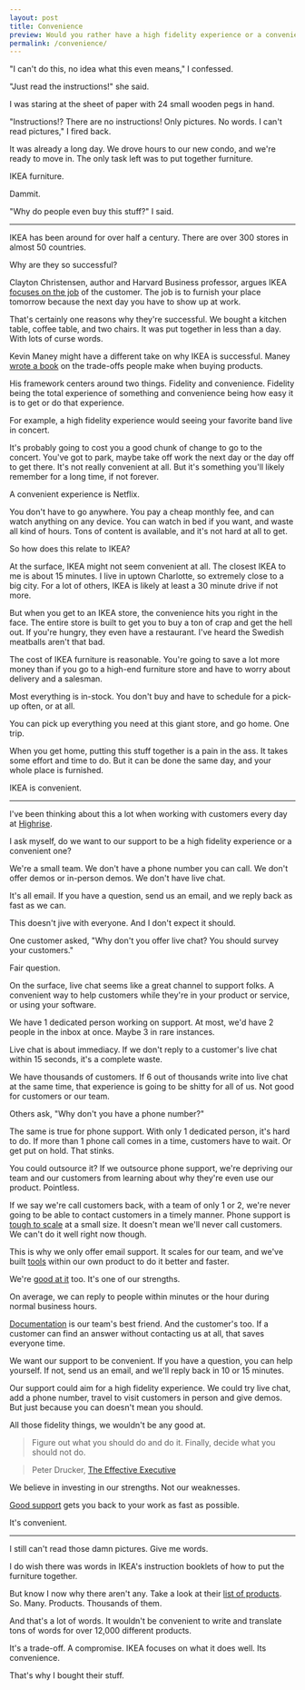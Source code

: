 ```yaml
---
layout: post
title: Convenience
preview: Would you rather have a high fidelity experience or a convenient one? 
permalink: /convenience/
---
```


"I can't do this, no idea what this even means," I confessed. 

"Just read the instructions!" she said. 

I was staring at the sheet of paper with 24 small wooden pegs in hand.

"Instructions!? There are no instructions! Only pictures. No words. I can't read pictures," I fired back. 

It was already a long day. We drove hours to our new condo, and we're ready to move in. The only task left was to put together furniture. 

IKEA furniture. 

Dammit. 

"Why do people even buy this stuff?" I said. 

* * * 

IKEA has been around for over half a century. There are over 300 stores in almost 50 countries. 

Why are they so successful? 

Clayton Christensen, author and Harvard Business professor, argues IKEA [focuses on the job](http://www.christenseninstitute.org/satisfying-the-patients-jobs-to-be-done/) of the customer. The job is to furnish your place tomorrow because the next day you have to show up at work. 

That's certainly one reasons why they're successful. We bought a kitchen table, coffee table, and two chairs. It was put together in less than a day. With lots of curse words. 

Kevin Maney might have a different take on why IKEA is successful. Maney [wrote a book](http://www.amazon.com/Trade-Off-Some-Things-Catch-Others/dp/0385525958/?tag=mmr-support-20) on the trade-offs people make when buying products. 

His framework centers around two things. Fidelity and convenience. 
Fidelity being the total experience of something and convenience being how easy it is to get or do that experience.

For example, a high fidelity experience would seeing your favorite band live in concert. 

It's probably going to cost you a good chunk of change to go to the concert. You've got to park, maybe take off work the next day or the day off to get there. It's not really convenient at all. But it's something you'll likely remember for a long time, if not forever. 

A convenient experience is Netflix. 

You don't have to go anywhere. You pay a cheap monthly fee, and can watch anything on any device. You can watch in bed if you want, and waste all kind of hours. Tons of content is available, and it's not hard at all to get. 

So how does this relate to IKEA? 

At the surface, IKEA might not seem convenient at all. The closest IKEA to me is about 15 minutes. I live in uptown Charlotte, so extremely close to a big city. For a lot of others, IKEA is likely at least a 30 minute drive if not more. 

But when you get to an IKEA store, the convenience hits you right in the face. The entire store is built to get you to buy a ton of crap and get the hell out. If you're hungry, they even have a restaurant. I've heard the Swedish meatballs aren't that bad. 

The cost of IKEA furniture is reasonable. You're going to save a lot more money than if you go to a high-end furniture store and have to worry about delivery and a salesman. 

Most everything is in-stock. You don't buy and have to schedule for a pick-up often, or at all. 

You can pick up everything you need at this giant store, and go home. One trip. 

When you get home, putting this stuff together is a pain in the ass. It takes some effort and time to do. But it can be done the same day, and your whole place is furnished. 

IKEA is convenient. 

* * * 

I've been thinking about this a lot when working with customers every day at [Highrise](https://highrisehq.com/). 

I ask myself, do we want to our support to be a high fidelity experience or a convenient one? 

We're a small team. We don't have a phone number you can call. We don't offer demos or in-person demos. We don't have live chat. 

It's all email. If you have a question, send us an email, and we reply back as fast as we can. 

This doesn't jive with everyone. And I don't expect it should. 

One customer asked, "Why don't you offer live chat? You should survey your customers." 

Fair question. 

On the surface, live chat seems like a great channel to support folks. A convenient way to help customers while they're in your product or service, or using your software. 

We have 1 dedicated person working on support. At most, we'd have 2 people in the inbox at once. Maybe 3 in rare instances. 

Live chat is about immediacy. If we don't reply to a customer's live chat within 15 seconds, it's a complete waste. 

We have thousands of customers. If 6 out of thousands write into live chat at the same time, that experience is going to be shitty for all of us. Not good for customers or our team. 

Others ask, "Why don't you have a phone number?"

The same is true for phone support. With only 1 dedicated person, it's hard to do. If more than 1 phone call comes in a time, customers have to wait. Or get put on hold. That stinks. 

You could outsource it? If we outsource phone support, we're depriving our team and our customers from learning about why they're even use our product. Pointless. 

If we say we're call customers back, with a team of only 1 or 2, we're never going to be able to contact customers in a timely manner. Phone support is [tough to scale](http://wistia.com/blog/scaling-support-why-we-removed-our-phone-number-from-our-website) at a small size. It doesn't mean we'll never call customers. We can't do it well right now though. 

This is why we only offer email support. It scales for our team, and we've built [tools](https://help.highrisehq.com/email/good-morning/) within our own product to do it better and faster. 

We're [good at it](https://twitter.com/maxshelley/status/662639206095822848) too. It's one of our strengths.

On average, we can reply to people within minutes or the hour during normal business hours. 

[Documentation](https://help.highrisehq.com/) is our team's best friend. And the customer's too. If a customer can find an answer without contacting us at all, that saves everyone time. 

We want our support to be convenient. If you have a question, you can help yourself. If not, send us an email, and we'll reply back in 10 or 15 minutes. 

Our support could aim for a high fidelity experience. We could try live chat, add a phone number, travel to visit customers in person and give demos. But just because you can doesn't mean you should. 

All those fidelity things, we wouldn't be any good at. 

> Figure out what you should do and do it. Finally, decide what you should not do.

> Peter Drucker, [The Effective Executive](http://www.amazon.com/The-Effective-Executive-Definitive-Harperbusiness/dp/0060833459) 

We believe in investing in our strengths. Not our weaknesses. 

[Good support](https://www.youtube.com/watch?v=Z1NpuKnuDyA&feature=youtu.be&t=42m25s) gets you back to your work as fast as possible. 

It's convenient. 

* * *

I still can't read those damn pictures. Give me words. 

I do wish there was words in IKEA's instruction booklets of how to put the furniture together. 

But know I now why there aren't any. Take a look at their [list of products](http://www.ikea.com/us/en/catalog/productsaz/0/). So. Many. Products. Thousands of them. 

And that's a lot of words. It wouldn't be convenient to write and translate tons of words for over 12,000 different products. 

It's a trade-off. A compromise. IKEA focuses on what it does well. Its convenience. 

That's why I bought their stuff. 